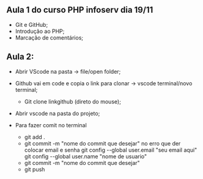 ## Aula 1 do curso PHP infoserv dia 19/11
- Git e GitHub;
- Introdução ao PHP;
- Marcação de comentários;

## Aula 2:
- Abrir VScode na pasta -> file/open folder;
- Github vai em code e copia o link para clonar -> vscode terminal/novo terminal;
    - Git clone linkgithub (direto do mouse);
- Abrir vscode na pasta do projeto;

- Para fazer comit no terminal
    - git add .
    - git commit -m "nome do commit que desejar"
no erro que der colocar email e senha git config --global user.email "seu email aqui"
                                      git config --global user.name "nome de usuario"
    - git commit -m "nome do commit que desejar"
    - git push
    
